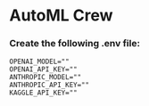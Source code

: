 # AutoML Crew

### Create the following .env file:

```
OPENAI_MODEL=""
OPENAI_API_KEY=""
ANTHROPIC_MODEL=""
ANTHROPIC_API_KEY=""
KAGGLE_API_KEY=""
```


